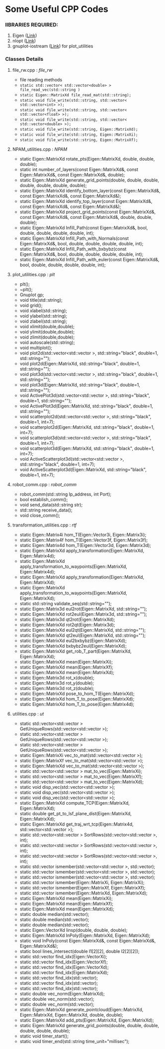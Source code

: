 # Some Useful CPP Codes

### lIBRARIES REQUIRED:
1. Eigen ([Link](http://eigen.tuxfamily.org/index.php?title=Main_Page))
2. nlopt ([Link](https://nlopt.readthedocs.io/en/latest/))
3. gnuplot-iostream ([Link](https://github.com/dstahlke/gnuplot-iostream)) for plot_utilities

### Classes Details

1. file_rw.cpp : *file_rw*
	* file reading methods
	* ``` static std::vector< std::vector<double> > file_read_vec(std::string ) ```
	* ``` static Eigen::MatrixXd file_read_mat(std::string); ```
	* ``` static void file_write(std::string, std::vector< std::vector<int> >); ```
	* ``` static void file_write(std::string, std::vector< std::vector<float> >); ```
	* ``` static void file_write(std::string, std::vector< std::vector<double> >); ```
	* ``` static void file_write(std::string, Eigen::MatrixXd); ```
	* ``` static void file_write(std::string, Eigen::MatrixXi); ```
	* ``` static void file_write(std::string, Eigen::MatrixXf); ```

2. NPAM_utilities.cpp : *NPAM*
	* static Eigen::MatrixXd rotate_pts(Eigen::MatrixXd, double, double, double);
	* static int number_of_layers(const Eigen::MatrixXd&, const Eigen::MatrixXd&, const Eigen::MatrixXd&, double);
	* static Eigen::MatrixXd generate_grid_points(double, double, double, double, double, double, double);
	* static Eigen::MatrixXd identify_bottom_layer(const Eigen::MatrixXd&, const Eigen::MatrixXd&, const Eigen::MatrixXd&);
	* static Eigen::MatrixXd identify_top_layer(const Eigen::MatrixXd&, const Eigen::MatrixXd&, const Eigen::MatrixXd&);
	* static Eigen::MatrixXd project_grid_points(const Eigen::MatrixXd&, const Eigen::MatrixXd&, const Eigen::MatrixXd&, double, double, double);
	* static Eigen::MatrixXd Infill_Path(const Eigen::MatrixXd&, bool, double, double, double, double, int);
	* static Eigen::MatrixXd Infill_Path_with_Normals(const Eigen::MatrixXd&, bool, double, double, double, double, int);
	* static Eigen::MatrixXd Infill_Path_with_bxbybz(const Eigen::MatrixXd&, bool, double, double, double, double, int);
	* static Eigen::MatrixXd Infill_Path_with_euler(const Eigen::MatrixXd&, bool, double, double, double, double, int);

3. plot_utilities.cpp : *plt*
	* plt();
    * ~plt();
    * Gnuplot gp;
    * void title(std::string);
   	* void grid();
    * void xlabel(std::string);
    * void ylabel(std::string);
    * void zlabel(std::string);
    * void xlimit(double,double); 
    * void ylimit(double,double); 
    * void zlimit(double,double); 
    * void autoscale(std::string);
    * void multiplot();
    * void plot2d(std::vector<std::vector<double> >, std::string="black", double=1, std::string="");
    * void plot2d(Eigen::MatrixXd, std::string="black", double=1, std::string="");
    * void plot3d(std::vector<std::vector<double> >, std::string="black", double=1, std::string="");
    * void plot3d(Eigen::MatrixXd, std::string="black", double=1, std::string="");
    * void ActivePlot3d(std::vector<std::vector<double> >, std::string="black", double=1, std::string="");
    * void ActivePlot3d(Eigen::MatrixXd, std::string="black", double=1, std::string="");
    * void scatterplot2d(std::vector<std::vector<double> >, std::string="black", double=1, int=7);
    * void scatterplot2d(Eigen::MatrixXd, std::string="black", double=1, int=7);
    * void scatterplot3d(std::vector<std::vector<double> >, std::string="black", double=1, int=7);
    * void scatterplot3d(Eigen::MatrixXd, std::string="black", double=1, int=7);
    * void ActiveScatterplot3d(std::vector<std::vector<double> >, std::string="black", double=1, int=7);
    * void ActiveScatterplot3d(Eigen::MatrixXd, std::string="black", double=1, int=7);

4. robot_comm.cpp : *robot_comm*
    * robot_comm(std::string Ip_address, int Port);
    * bool establish_comm();
    * void send_data(std::string str);
    * std::string receive_data();
    * void close_comm();

5. transformation_utilities.cpp : *rtf*
   	* static Eigen::Matrix4i hom_T(Eigen::Vector3i, Eigen::Matrix3i);
	* static Eigen::Matrix4f hom_T(Eigen::Vector3f, Eigen::Matrix3f);
	* static Eigen::Matrix4d hom_T(Eigen::Vector3d, Eigen::Matrix3d);
	* static Eigen::MatrixXd apply_transformation(Eigen::MatrixXd, Eigen::Matrix4d);
	* static Eigen::MatrixXd apply_transformation_to_waypoints(Eigen::MatrixXd, Eigen::Matrix4d);
	* static Eigen::MatrixXd apply_transformation(Eigen::MatrixXd, Eigen::MatrixXd);
	* static Eigen::MatrixXd apply_transformation_to_waypoints(Eigen::MatrixXd, Eigen::MatrixXd);
    * static std::string validate_seq(std::string="");
	* static Eigen::Matrix3d eul2rot(Eigen::MatrixXd, std::string="");
	* static Eigen::MatrixXd rot2eul(Eigen::Matrix3d, std::string="");
	* static Eigen::Matrix3d qt2rot(Eigen::MatrixXd);
	* static Eigen::MatrixXd rot2qt(Eigen::Matrix3d);
	* static Eigen::MatrixXd eul2qt(Eigen::MatrixXd, std::string="");
	* static Eigen::MatrixXd qt2eul(Eigen::MatrixXd, std::string="");
	* static Eigen::MatrixXd eul2bxbybz(Eigen::MatrixXd);
	* static Eigen::MatrixXd bxbybz2eul(Eigen::MatrixXd);
	* static Eigen::MatrixXd get_rob_T_part(Eigen::MatrixXd, Eigen::MatrixXd);
	* static Eigen::MatrixXd mean(Eigen::MatrixXi);
	* static Eigen::MatrixXd mean(Eigen::MatrixXf);
	* static Eigen::MatrixXd mean(Eigen::MatrixXd);
	* static Eigen::Matrix3d rot_x(double);
	* static Eigen::Matrix3d rot_y(double);
	* static Eigen::Matrix3d rot_z(double);
	* static Eigen::MatrixXd pose_to_hom_T(Eigen::MatrixXd);
	* static Eigen::MatrixXd hom_T_to_pose(Eigen::MatrixXd);
	* static Eigen::MatrixXd hom_T_to_pose(Eigen::Matrix4d);

6. utilities.cpp : *ut*
	* static std::vector<std::vector<int> > GetUniqueRows(std::vector<std::vector<int> >);
	* static std::vector<std::vector<float> > GetUniqueRows(std::vector<std::vector<float> >);
	* static std::vector<std::vector<double> > GetUniqueRows(std::vector<std::vector<double> >);
	* static Eigen::MatrixXi vec_to_mat(std::vector<std::vector<int> >);
	* static Eigen::MatrixXf vec_to_mat(std::vector<std::vector<float> >);
	* static Eigen::MatrixXd vec_to_mat(std::vector<std::vector<double> >);
	* static std::vector<std::vector<int> > mat_to_vec(Eigen::MatrixXi);
	* static std::vector<std::vector<float> > mat_to_vec(Eigen::MatrixXf);
	* static std::vector<std::vector<double> > mat_to_vec(Eigen::MatrixXd);
	* static void disp_vec(std::vector<std::vector<int> >);
	* static void disp_vec(std::vector<std::vector<float> >);
	* static void disp_vec(std::vector<std::vector<double> >);
	* static Eigen::MatrixXd compute_TCP(Eigen::MatrixXd, Eigen::MatrixXd);
	* static double get_pt_to_lsf_plane_dist(Eigen::MatrixXd, Eigen::MatrixXd);
	* static Eigen::MatrixXd get_traj_wrt_tcp(Eigen::Matrix4d, std::vector<std::vector<double> >);
	* static std::vector<std::vector<int> > SortRows(std::vector<std::vector<int> >, int);
	* static std::vector<std::vector<float> > SortRows(std::vector<std::vector<float> >, int);
	* static std::vector<std::vector<double> > SortRows(std::vector<std::vector<double> >, int);
	* static std::vector<int> ismember(std::vector<std::vector<int> >, std::vector<int>);
	* static std::vector<int> ismember(std::vector<std::vector<float> >, std::vector<float>);
	* static std::vector<int> ismember(std::vector<std::vector<double> >, std::vector<double>);
	* static std::vector<int> ismember(Eigen::MatrixXi, Eigen::MatrixXi);
	* static std::vector<int> ismember(Eigen::MatrixXf, Eigen::MatrixXf);
	* static std::vector<int> ismember(Eigen::MatrixXd, Eigen::MatrixXd);
	* static Eigen::MatrixXd mean(Eigen::MatrixXi);
	* static Eigen::MatrixXd mean(Eigen::MatrixXf);
	* static Eigen::MatrixXd mean(Eigen::MatrixXd);
	* static double median(std::vector<int>);
	* static double median(std::vector<float>);
	* static double median(std::vector<double>);
	* static Eigen::VectorXd linsp(double, double, double);
	* static Eigen::MatrixXd InPoly(Eigen::MatrixXd, Eigen::MatrixXd);
	* static void InPoly(const Eigen::MatrixXd&, const Eigen::MatrixXd&, Eigen::MatrixXd&);
	* static bool lines_intersect(double l1[2][2], double l2[2][2]);
	* static std::vector<int> find_idx(Eigen::VectorXi);
	* static std::vector<int> find_idx(Eigen::VectorXf);
	* static std::vector<int> find_idx(Eigen::VectorXd);
	* static std::vector<int> find_idx(Eigen::MatrixXd);
	* static std::vector<int> find_idx(std::vector<int>);
	* static std::vector<int> find_idx(std::vector<float>);
	* static std::vector<int> find_idx(std::vector<double>);
	* static double vec_norm(Eigen::MatrixXd);
	* static double vec_norm(std::vector<double>);
	* static double vec_norm(std::vector<int>);
	* static Eigen::MatrixXd generate_pointcloud(Eigen::MatrixXd, Eigen::MatrixXd, Eigen::MatrixXd, double, double);
	* static Eigen::MatrixXd add_pts(Eigen::MatrixXd, Eigen::MatrixXd);
	* static Eigen::MatrixXd generate_grid_points(double, double, double, double, double, double);
	* static void timer_start();
	* static void timer_end(std::string time_unit="millisec");

